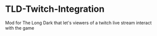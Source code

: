 # TLD-Twitch-Integration
Mod for The Long Dark that let's viewers of a twitch live stream interact with the game

